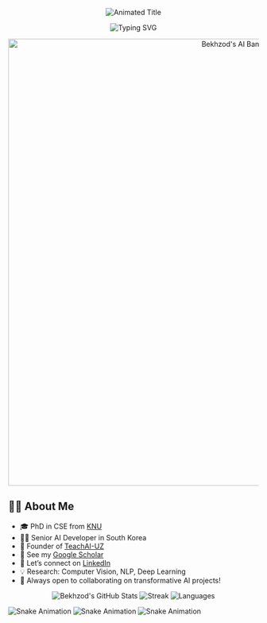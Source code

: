 <!-- Animated SVG Title -->
<p align="center">
  <img src="https://github-readme-title.vercel.app/api/headings/gradient?title=Hi%2C%20I%27m%20Bekhzod%20%F0%9F%91%8B&size=60" alt="Animated Title">
</p>

<!-- Typing Animation Bio -->
<p align="center">
  <img src="https://readme-typing-svg.demolab.com?font=Fira+Code&pause=1000&color=E9723D&center=true&width=440&lines=Senior+AI+Engineer.;Founder+of+TeachAI-UZ.;PhD+in+CSE+from+KNU.;Let%27s+Build+Visionary+AI+Together!" alt="Typing SVG"/>
</p>

<!-- Banner placeholder -->
<p align="center">
  <img src="https://your-image-link/banner.gif" alt="Bekhzod's AI Banner" width="900"/>
</p>

## 👨‍💻 About Me

- 🎓 PhD in CSE from [KNU](https://en.knu.ac.kr/main/main.htm)
- 🧑‍💼 Senior AI Developer in South Korea
- 🧠 Founder of [TeachAI-UZ](https://github.com/TeachAI-UZ)
- 🔬 See my [Google Scholar](https://scholar.google.com/citations?user=3QhMoi0AAAAJ&hl=en)
- 💼 Let’s connect on [LinkedIn](https://www.linkedin.com/in/bekhzod-olimov-doctor-of-engineering-33059bb1/)
- 💡 Research: Computer Vision, NLP, Deep Learning
- 🤝 Always open to collaborating on transformative AI projects!

<p align="center">
  <img src="https://github-readme-stats.vercel.app/api?username=bekhzod-olimov&theme=chartreuse-dark&show_icons=true&line_height=27" alt="Bekhzod's GitHub Stats" />
  <img src="https://streak-stats.demolab.com?user=bekhzod-olimov&theme=dark&hide_border=true" alt="Streak"/>
  <img src="https://github-readme-stats.vercel.app/api/top-langs/?username=bekhzod-olimov&hide=Jupyter%20Notebook&layout=compact&theme=chartreuse-dark" alt="Languages"/>
</p>

![Snake Animation](https://raw.githubusercontent.com/bekhzod-olimov/bekhzod-olimov/output/github-contribution-grid-snake.svg)
![Snake Animation](https://raw.githubusercontent.com/bekhzod-olimov/bekhzod-olimov/.github/workflows/github-contribution-grid-snake.svg)
![Snake Animation](https://github.com/bekhzod-olimov/bekhzod-olimov/blob/main/.github/workflows/animated_snake.yml)

